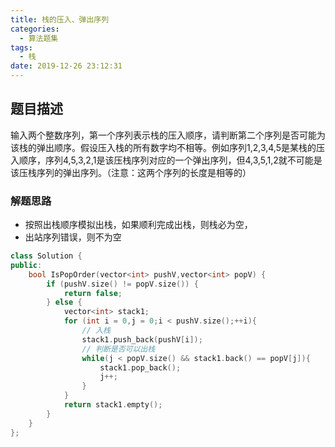 ```yaml
---
title: 栈的压入、弹出序列
categories:
  - 算法题集
tags:
  - 栈
date: 2019-12-26 23:12:31
---
```


## 题目描述
输入两个整数序列，第一个序列表示栈的压入顺序，请判断第二个序列是否可能为该栈的弹出顺序。假设压入栈的所有数字均不相等。例如序列1,2,3,4,5是某栈的压入顺序，序列4,5,3,2,1是该压栈序列对应的一个弹出序列，但4,3,5,1,2就不可能是该压栈序列的弹出序列。（注意：这两个序列的长度是相等的）
### 解题思路
- 按照出栈顺序模拟出栈，如果顺利完成出栈，则栈必为空，
- 出站序列错误，则不为空

```C++
class Solution {
public:
    bool IsPopOrder(vector<int> pushV,vector<int> popV) {
        if (pushV.size() != popV.size()) {
            return false;
        } else {
            vector<int> stack1;
            for (int i = 0,j = 0;i < pushV.size();++i){
                // 入栈
                stack1.push_back(pushV[i]);
                // 判断是否可以出栈
                while(j < popV.size() && stack1.back() == popV[j]){
                    stack1.pop_back();
                    j++;
                }
            }
            return stack1.empty();
        }
    }
};
```